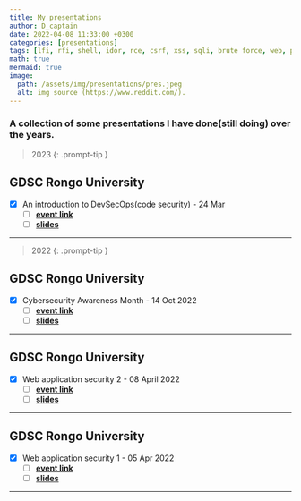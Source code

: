 ```yaml
---
title: My presentations
author: D_captain
date: 2022-04-08 11:33:00 +0300
categories: [presentations]
tags: [lfi, rfi, shell, idor, rce, csrf, xss, sqli, brute force, web, poc, devops, devsecops, presentations, slides, d_captain]
math: true
mermaid: true
image:
  path: /assets/img/presentations/pres.jpeg
  alt: img source (https://www.reddit.com/).
---
```


### A collection of some presentations I have done(still doing) over the years.



> 2023
{: .prompt-tip }

## GDSC Rongo University

- [x] An introduction to DevSecOps(code security) -  24 Mar
  + [ ] [**event link**](https://gdsc.community.dev/events/details/developer-student-clubs-rongo-university-presents-code-security/)
  + [ ] [**slides**](/assets/docs/gdscdevsecops.pdf)

---

> 2022
{: .prompt-tip }

## GDSC Rongo University
- [x] Cybersecurity Awareness Month -  14 Oct 2022
  + [ ] [**event link**](https://gdsc.community.dev/events/details/developer-student-clubs-rongo-university-presents-cyber-security-awareness/)
  + [ ] [**slides**](/assets/docs/gdscoctawareness.pdf)

---
## GDSC Rongo University
- [x] Web application security 2 -  08 April 2022
  + [ ] [**event link**](https://gdsc.community.dev/events/details/developer-student-clubs-rongo-university-presents-cyber-security/)
  + [ ] [**slides**](/assets/docs/gdscwebappsec2.pdf)

---
## GDSC Rongo University
- [x] Web application security 1 -  05 Apr 2022
  + [ ] [**event link**](https://gdsc.community.dev/events/details/developer-student-clubs-rongo-university-presents-cyber-security/)
  + [ ] [**slides**](/assets/docs/gdscwebappsec1.pdf)

---



